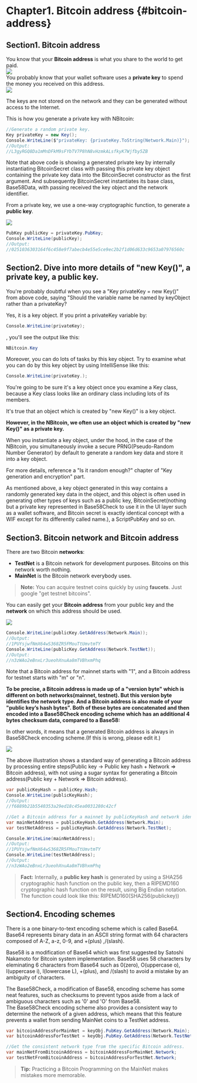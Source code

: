 # Chapter1. Bitcoin address {#bitcoin-address}

## Section1. Bitcoin address

You know that your **Bitcoin address** is what you share to the world to get paid.  
![](../assets/BitcoinAddress.png)  
You probably know that your wallet software uses a **private key** to spend the money you received on this address.  
![](../assets/PrivateKey.png)  

The keys are not stored on the network and they can be generated without access to the Internet.  

This is how you generate a private key with NBitcoin:  
```cs  
//Generate a random private key.
Key privateKey = new Key(); 
Console.WriteLine($"privateKey: {privateKey.ToString(Network.Main)}");
//Output:
//L3gyRGQ8Da1mMnDFkM9sFYbTV7P8hN8vHzmkALsfkyK7Wjfby5ZB
```  
Note that above code is showing a generated private key by internally instantiating BitcoinSecret class with passing this private key object containing the private key data into the BitcoinSecret constructor as the first argument. And subsequently BitcoinSecret instantiates its base class, Base58Data, with passing received the key object and the network identifier.



From a private key, we use a one-way cryptographic function, to generate a **public key**. 

![](../assets/PrivKeyPubKey.png)  
```cs 
PubKey publicKey = privateKey.PubKey;
Console.WriteLine(publicKey); 
//Output:
//0251036303164f6c458e9f7abecb4e55e5ce9ec2b2f1d06d633c9653a07976560c
```

## Section2. Dive into more details of "new Key()", a private key, a public key.

You're probably doubtful when you see a "Key privateKey = new Key()" from above code, saying "Should the variable name be named by keyObject rather than a privateKey?

Yes, it is a key object. If you print a privateKey variable by:
```cs
Console.WriteLine(privateKey);
```
, you'll see the output like this:
```cs
NBitcoin.Key
```

Moreover, you can do lots of tasks by this key object. Try to examine what you can do by this key object by using IntelliSense like this:
```cs
Console.WriteLine(privateKey.);
```

You're going to be sure it's a key object once you examine a Key class, because a Key class looks like an ordinary class including lots of its members.

It's true that an object which is created by "new Key()" is a key object.

**However, in the NBitcoin, we often use an object which is created by "new Key()" as a private key.**

When you instantiate a key object, under the hood, in the case of the NBitcoin, you simultaneously invoke a secure PRNG(Pseudo-Random Number Generator) by default to generate a random key data and store it into a key object.  

For more details, reference a "Is it random enough?" chapter of "Key generation and encryption" part.

As mentioned above, a key object generated in this way contains a randomly generated key data in the object, and this object is often used in generating other types of keys such as a public key, BitcoinSecret(nothing but a private key represented in Base58Check to use it in the UI layer such as a wallet software, and Bitcoin secret is exactly identical concept with a WIF except for its differently called name.), a ScriptPubKey and so on.


## Section3. Bitcoin network and Bitcoin address
There are two Bitcoin **networks**: 
* **TestNet** is a Bitcoin network for development purposes. Bitcoins on this network worth nothing.  
* **MainNet** is the Bitcoin network everybody uses.  

> **Note:** You can acquire testnet coins quickly by using **faucets**. Just google "get testnet bitcoins".  

You can easily get your **Bitcoin address** from your public key and the **network** on which this address should be used. 

![](../assets/PubKeyToAddr.png)  

```cs 
Console.WriteLine(publicKey.GetAddress(Network.Main)); 
//Output:
//1PUYsjwfNmX64wS368ZR5FMouTtUmvtmTY
Console.WriteLine(publicKey.GetAddress(Network.TestNet)); 
//Output:
//n3zWAo2eBnxLr3ueohXnuAa8mTVBhxmPhq
```  
Note that a Bitcoin address for mainnet starts with "1", and a Bitcoin address for testnet starts with "m" or "n".

**To be precise, a Bitcoin address is made up of a "version byte" which is different on both networks(mainnet, testnet). But this version byte identifies the network type. And a Bitcoin address is also made of your "public key’s hash bytes". Both of these bytes are concatenated and then encoded into a Base58Check encoding scheme which has an additional 4 bytes checksum data, compared to a Base58:**  

In other words, it means that a generated Bitcoin address is always in Base58Check encoding scheme.(If this is wrong, please edit it.)

![](../assets/PubKeyHashToBitcoinAddress.png)  

The above illustration shows a standard way of generating a Bitcoin address by processing entire steps(Public key -> Public key hash + Network => Bitcoin address), with not using a sugar syntax for generating a Bitcoin address(Public key + Network => Bitcoin address).

```cs 
var publicKeyHash = publicKey.Hash;
Console.WriteLine(publicKeyHash);
//Output:
//f6889b21b5540353a29ed18c45ea0031280c42cf

//Get a Bitcoin address for a mainnet by publicKeyHash and network identifier.
var mainNetAddress = publicKeyHash.GetAddress(Network.Main);
var testNetAddress = publicKeyHash.GetAddress(Network.TestNet);

Console.WriteLine(mainNetAddress); 
//Output:
//1PUYsjwfNmX64wS368ZR5FMouTtUmvtmTY
Console.WriteLine(testNetAddress); 
//Output:
//n3zWAo2eBnxLr3ueohXnuAa8mTVBhxmPhq
```  

> **Fact:** Internally, a **public key hash** is generated by using a SHA256 cryptographic hash function on the public key, then a RIPEMD160 cryptographic hash function on the result, using Big Endian notation. The function could look like this: RIPEMD160(SHA256(publickey))  

## Section4. Encoding schemes
There is a one binary-to-text encoding scheme which is called Base64.
Base64 represents binary data in an ASCII string format with 64 characters composed of A-Z, a-z, 0-9, and +(plus) ,/(slash).

Base58 is a modification of Base64 which was first suggested by Satoshi Nakamoto for Bitcoin system implementation.
Base58 uses 58 characters by eleminating 6 characters from Base64 such as 0(zero), O(uppercase o), I(uppercase i), l(lowercase L), +(plus), and /(slash) to avoid a mistake by an ambiguity of characters.

The Base58Check, a modification of Base58, encoding scheme has some neat features, such as checksums to prevent typos aside from a lack of ambiguous characters such as '0' and 'O' from Base58.  
The Base58Check encoding scheme also provides a consistent way to determine the network of a given address, which means that this feature prevents a wallet from sending MainNet coins to a TestNet address.

```cs
var bitcoinAddressForMainNet = keyObj.PubKey.GetAddress(Network.Main);
var bitcoinAddressForTestNet = keyObj.PubKey.GetAddress(Network.TestNet);

//Get the consistent network type from the specific Bitcoin address.
var mainNetFromBitcoinAddress = bitcoinAddressForMainNet.Network;
var testNetFromBitcoinAddress = bitcoinAddressForTestNet.Network;
```

> **Tip:** Practicing a Bitcoin Programming on the MainNet makes mistakes more memorable.  
